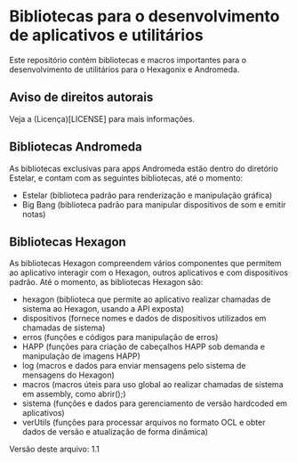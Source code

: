 # Bibliotecas para o desenvolvimento de aplicativos e utilitários

Este repositório contém bibliotecas e macros importantes para o desenvolvimento de utilitários para o Hexagonix e Andromeda.

## Aviso de direitos autorais

Veja a (Licença)[LICENSE] para mais informações.

## Bibliotecas Andromeda

As bibliotecas exclusivas para apps Andromeda estão dentro do diretório Estelar, e contam com as seguintes bibliotecas, até o momento:

* Estelar (biblioteca padrão para renderização e manipulação gráfica)
* Big Bang (biblioteca padrão para manipular dispositivos de som e emitir notas)

## Bibliotecas Hexagon

As bibliotecas Hexagon compreendem vários componentes que permitem ao aplicativo interagir com o Hexagon, outros aplicativos e com dispositivos padrão. Até o momento, as bibliotecas Hexagon são:

* hexagon (biblioteca que permite ao aplicativo realizar chamadas de sistema ao Hexagon, usando a API exposta)
* dispositivos (fornece nomes e dados de dispositivos utilizados em chamadas de sistema)
* erros (funções e códigos para manipulação de erros)
* HAPP (funções para criação de cabeçalhos HAPP sob demanda e manipulação de imagens HAPP)
* log (macros e dados para enviar mensagens pelo sistema de mensagens do Hexagon)
* macros (macros úteis para uso global ao realizar chamadas de sistema em assembly, como abrir();)
* sistema (funções e dados para gerenciamento de versão hardcoded em aplicativos)
* verUtils (funções para processar arquivos no formato OCL e obter dados de versão e atualização de forma dinâmica)

Versão deste arquivo: 1.1
